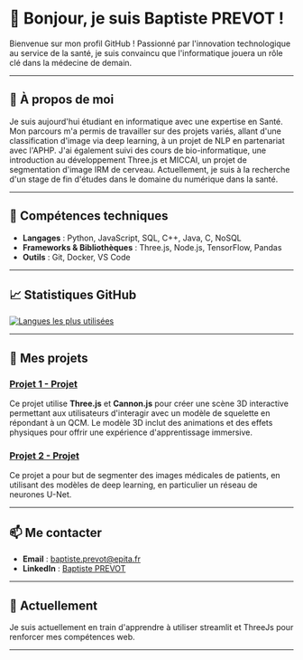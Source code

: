 # 👋 Bonjour, je suis Baptiste PREVOT !

<!-- Présentation rapide et bienvenue -->
Bienvenue sur mon profil GitHub ! Passionné par l'innovation technologique au service de la santé, je suis convaincu que
l'informatique jouera un rôle clé dans la médecine de demain.

---

## 🌟 À propos de moi

<!-- Résumé de votre parcours, compétences clés et centres d'intérêt professionnels -->
Je suis aujourd'hui étudiant en informatique avec une expertise en Santé. Mon parcours m'a permis de travailler sur des projets variés, allant d'une classification d'image via deep learning, à un projet de NLP en partenariat avec l'APHP. J'ai également suivi des cours de bio-informatique, une introduction au développement Three.js et MICCAI, un projet de segmentation d'image IRM de cerveau. Actuellement, je suis à la recherche d'un stage de fin d'études dans le domaine du numérique dans la santé.

---

## 🔧 Compétences techniques

<!-- Listez vos compétences en les catégorisant par technologies, langues, outils, etc. -->
- **Langages** : Python, JavaScript, SQL, C++, Java, C, NoSQL
- **Frameworks & Bibliothèques** : Three.js, Node.js, TensorFlow, Pandas 
- **Outils** : Git, Docker, VS Code

---

## 📈 Statistiques GitHub

[![Langues les plus utilisées](https://github-readme-stats.vercel.app/api/top-langs/?username=Baptisteprvt&layout=compact&theme=radical)](https://github.com/Baptisteprvt)

---

## 📂 Mes projets

<!-- Mettez en avant certains de vos projets principaux avec un lien vers chaque repository -->
### [Projet 1 - Projet]([https://github.com/Baptisteprvt](https://github.com/Baptisteprvt/R-alit-_Augment-e))
Ce projet utilise **Three.js** et **Cannon.js** pour créer une scène 3D interactive permettant aux utilisateurs d'interagir avec un modèle de squelette en répondant à un QCM. Le modèle 3D inclut des animations et des effets physiques pour offrir une expérience d'apprentissage immersive.

### [Projet 2 - Projet]([https://github.com/Baptisteprvt](https://github.com/Baptisteprvt/MICCAI))
Ce projet a pour but de segmenter des images médicales de patients, en utilisant des modèles de deep learning, en particulier un réseau de neurones U-Net.

---

## 📫 Me contacter

<!-- Détaillez les meilleurs moyens pour vous contacter : email, LinkedIn, Twitter, etc. -->
- **Email** : baptiste.prevot@epita.fr
- **LinkedIn** : [Baptiste PREVOT](https://www.linkedin.com/in/baptiste-prevot73/)

---

## 🌱 Actuellement

<!-- Mentionnez les nouvelles compétences ou technologies sur lesquelles vous vous concentrez actuellement -->
Je suis actuellement en train d'apprendre à utiliser streamlit et ThreeJs pour renforcer mes compétences web.

---

